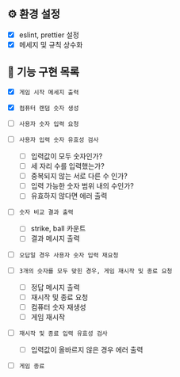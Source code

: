 ## ⚙️ 환경 설정

- [x] eslint, prettier 설정
- [x] 메세지 및 규칙 상수화

## 🚀 기능 구현 목록

- [x] `게임 시작 메세지 출력`

- [x] `컴퓨터 랜덤 숫자 생성`

- [ ] `사용자 숫자 입력 요청`

- [ ] `사용자 입력 숫자 유효성 검사`

  - [ ] 입력값이 모두 숫자인가?
  - [ ] 세 자리 수를 입력했는가?
  - [ ] 중복되지 않는 서로 다른 수 인가?
  - [ ] 입력 가능한 숫자 범위 내의 수인가?
  - [ ] 유효하지 않다면 에러 출력

- [ ] `숫자 비교 결과 출력`

  - [ ] strike, ball 카운트
  - [ ] 결과 메시지 출력

- [ ] `오답일 경우 사용자 숫자 입력 재요청`

- [ ] `3개의 숫자를 모두 맞힌 경우, 게임 재시작 및 종료 요청`

  - [ ] 정답 메시지 출력
  - [ ] 재시작 및 종료 요청
  - [ ] 컴퓨터 숫자 재생성
  - [ ] 게임 재시작

- [ ] `재시작 및 종료 입력 유효성 검사`

  - [ ] 입력값이 올바르지 않은 경우 에러 출력

- [ ] `게임 종료`

